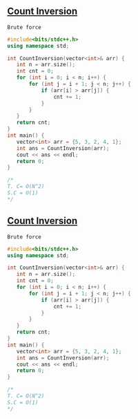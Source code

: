 ## [Count Inversion](https://www.codingninjas.com/codestudio/problems/count-inversions_8230680?challengeSlug=striver-sde-challenge)



```Brute force```
 ```cpp
#include<bits/stdc++.h>
using namespace std;

int CountInversion(vector<int>& arr) {
    int n = arr.size();
    int cnt = 0;
    for (int i = 0; i < n; i++) {
        for (int j = i + 1; j < n; j++) {
            if (arr[i] > arr[j]) {
                cnt += 1;
            }
        }
    }
    return cnt;
}
int main() {
    vector<int> arr = {5, 3, 2, 4, 1};
    int ans = CountInversion(arr);
    cout << ans << endl;
    return 0;
}

/*
T. C= O(N^2)
S.C = O(1)
*/
```
 ## [Count Inversion](https://www.codingninjas.com/codestudio/problems/count-inversions_8230680?challengeSlug=striver-sde-challenge)



```Brute force```
 ```cpp
#include<bits/stdc++.h>
using namespace std;

int CountInversion(vector<int>& arr) {
    int n = arr.size();
    int cnt = 0;
    for (int i = 0; i < n; i++) {
        for (int j = i + 1; j < n; j++) {
            if (arr[i] > arr[j]) {
                cnt += 1;
            }
        }
    }
    return cnt;
}
int main() {
    vector<int> arr = {5, 3, 2, 4, 1};
    int ans = CountInversion(arr);
    cout << ans << endl;
    return 0;
}

/*
T. C= O(N^2)
S.C = O(1)
*/
```
